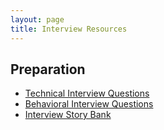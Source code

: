 ```yaml
---
layout: page
title: Interview Resources
---
```


## Preparation
- [Technical Interview Questions](./technical_interview_questions)
- [Behavioral Interview Questions](./behavioral_interview_questions)
- [Interview Story Bank](./interview_story_bank)
